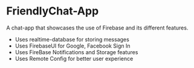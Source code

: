 # FriendlyChat-App
A chat-app that showcases the use of Firebase and its different features. 
- Uses realtime-database for storing messages
- Uses FirebaseUI for Google, Facebook Sign In
- Uses FireBase Notifications and Storage features 
- Uses Remote Config for better user experience
